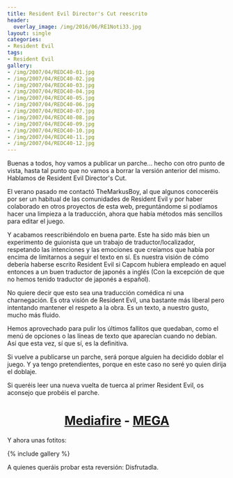 ```yaml
---
title: Resident Evil Director's Cut reescrito
header:
  overlay_image: /img/2016/06/RE1Noti33.jpg
layout: single
categories:
- Resident Evil
tags:
- Resident Evil
gallery:
- /img/2007/04/REDC40-01.jpg
- /img/2007/04/REDC40-02.jpg
- /img/2007/04/REDC40-03.jpg
- /img/2007/04/REDC40-04.jpg
- /img/2007/04/REDC40-05.jpg
- /img/2007/04/REDC40-06.jpg
- /img/2007/04/REDC40-07.jpg
- /img/2007/04/REDC40-08.jpg
- /img/2007/04/REDC40-09.jpg
- /img/2007/04/REDC40-10.jpg
- /img/2007/04/REDC40-11.jpg
- /img/2007/04/REDC40-12.jpg
---
```


Buenas a todos, hoy vamos a publicar un parche... hecho con otro punto de vista, hasta tal punto que no vamos
a borrar la versión anterior del mismo. Hablamos de Resident Evil Director's Cut.

El verano pasado me contactó TheMarkusBoy, al que algunos conoceréis por ser un habitual de las comunidades de
Resident Evil y por haber colaborado en otros proyectos de esta web, preguntándome si podíamos hacer una limpieza
a la traducción, ahora que había métodos más sencillos para editar el juego.

Y acabamos reescribiéndolo en buena parte. Este ha sido más bien un experimento de guionista que un trabajo de
traductor/localizador, respetando las intenciones y las emociones que creíamos que había por encima de limitarnos
a seguir el texto en sí. Es nuestra visión de cómo debería haberse escrito Resident Evil si Capcom hubiera empleado
en aquel entonces a un buen traductor de japonés a inglés (Con la excepción de que no hemos tenido traductor de
japonés a español).

<!--more-->

No quiere decir que esto sea una traducción comédica ni una charnegación. Es otra visión de Resident Evil,
una bastante más liberal pero intentando mantener el respeto a la obra. Es un texto, a nuestro gusto, mucho más fluido.

Hemos aprovechado para pulir los últimos fallitos que quedaban, como el menú de opciones o las líneas
de texto que aparecían cuando no debían. Así que esta vez, sí que sí, es la definitiva.

Si vuelve a publicarse un parche, será porque alguien ha decidido doblar el juego. Y ya tengo pretendientes,
porque en este caso no seré yo quien dirija el doblaje.

Si queréis leer una nueva vuelta de tuerca al primer Resident Evil, os aconsejo que probéis el parche.

<h1 style="text-align: center;"><strong><a href="http://www.mediafire.com/download/026swg0b4prpzw3/REDC-V40.7z">Mediafire</a> 
- <a href="https://mega.nz/#!URUDhIZQ!OOreSOXDSE9Vp6KI6iZ_vnRZyXm3wUdCDvJmUEMnuAE">MEGA</a></strong></h1>

Y ahora unas fotitos:

{% include gallery %}

A quienes queráis probar esta reversión: Disfrutadla.
